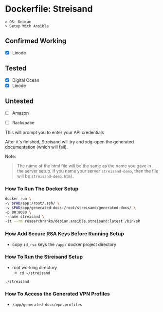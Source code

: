 # Dockerfile: Streisand 
	> OS: Debian 
	> Setup With Ansible

## Confirmed Working

- [x] Linode

## Tested

- [x] Digital Ocean
- [x] Linode

## Untested
- [ ] Amazon
- [ ] Rackspace


This will prompt you to enter your API credentials

After it's finished, Streisand will try and xdg-open the generated documentation (which will fail).

Note:
> The name of the html file will be the same as the name you gave in the server setup. If you name your server `streisand-demo`, then the file will be `streisand-demo.html`.


### How To Run The Docker Setup ###

```bash
docker run \
-v $PWD/app:/root/.ssh/ \
-v $PWD/app/generated-docs:/root/streisand/generated-docs/ \
-p 80:8080 \
--name streisand \
-it --rm researchranks/debian.ansible.streisand:latest /bin/sh
```

### How Add Secure RSA Keys Before Running Setup ###

 - copy ``id_rsa`` keys the ``/app/`` docker project directory


### How To Run the Streisand Setup ###

 - root working directory
     - `cd ~/streisand`

```
./streisand
```


### How To Access the Generated VPN Profiles ###

 - ``/app/generated-docs/vpn.profiles``

